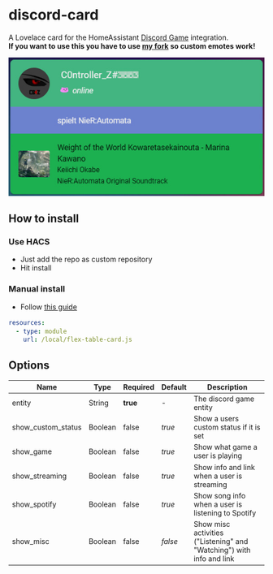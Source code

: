# discord-card
A Lovelace card for the HomeAssistant [Discord Game](https://github.com/LordBoos/discord_game) integration.  
**If you want to use this you have to use [my fork](https://github.com/C0ntroller/discord_game) so custom emotes work!**

![Demoimage](demo.jpg)

## How to install
### Use HACS
- Just add the repo as custom repository
- Hit install

### Manual install
- Follow [this guide](https://github.com/thomasloven/hass-config/wiki/Lovelace-Plugins)
```yaml
resources:
  - type: module
    url: /local/flex-table-card.js
```

## Options
| Name               | Type    | Required | Default | Description                                                          |
|--------------------|---------|----------|---------|----------------------------------------------------------------------|
| entity             | String  | **true** | -       | The discord game entity                                              |
| show_custom_status | Boolean | false    | *true*  | Show a users custom status if it is set                              |
| show_game          | Boolean | false    | *true*  | Show what game a user is playing                                     |
| show_streaming     | Boolean | false    | *true*  | Show info and link when a user is streaming                          |
| show_spotify       | Boolean | false    | *true*  | Show song info when a user is listening to Spotify                   |
| show_misc          | Boolean | false    | *false* | Show misc activities ("Listening" and "Watching") with info and link |
